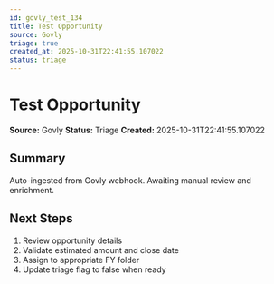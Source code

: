 ```yaml
---
id: govly_test_134
title: Test Opportunity
source: Govly
triage: true
created_at: 2025-10-31T22:41:55.107022
status: triage
---
```


# Test Opportunity

**Source:** Govly
**Status:** Triage
**Created:** 2025-10-31T22:41:55.107022

## Summary

Auto-ingested from Govly webhook. Awaiting manual review and enrichment.

## Next Steps

1. Review opportunity details
2. Validate estimated amount and close date
3. Assign to appropriate FY folder
4. Update triage flag to false when ready
